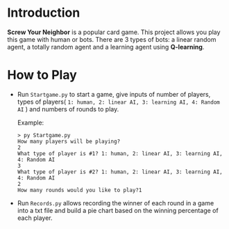 # Introduction

**Screw Your Neighbor** is a popular card game. This project allows you play this game with human or bots. There are 3 types of bots: a linear random agent, a totally random agent and a learning agent using **Q-learning**.

# How to Play

- Run `Startgame.py` to start a game, give inputs of number of players, types of players( `1: human, 2: linear AI, 3: learning AI, 4: Random AI` ) and numbers of rounds to play.

  Example:

  ```shell
  > py Startgame.py
  How many players will be playing?
  2
  What type of player is #1? 1: human, 2: linear AI, 3: learning AI, 4: Random AI
  3
  What type of player is #2? 1: human, 2: linear AI, 3: learning AI, 4: Random AI
  2
  How many rounds would you like to play?1
  ```

- Run `Records.py` allows recording the winner of each round in a game into a txt file and build a pie chart based on the winning percentage of each player. 

